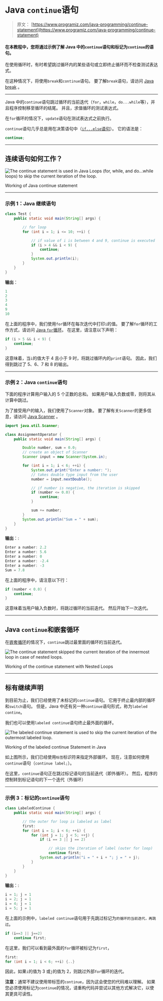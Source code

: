 # Java `continue`语句

> 原文： [https://www.programiz.com/java-programming/continue-statement](https://www.programiz.com/java-programming/continue-statement)

#### 在本教程中，您将通过示例了解 Java 中的`continue`语句和标记为`continue`的语句。

在使用循环时，有时希望跳过循环内的某些语句或立即终止循环而不检查测试表达式。

在这种情况下，将使用`break`和`continue`语句。 要了解`break`语句，请访问 [Java break](/java-programming/break-statement) 。

* * *

Java 中的`continue`语句跳过循环的当前迭代（`for`，`while`，`do...while`等），并且程序控制移至循环的结尾。 并且，求值循环的测试表达式。

在`for`循环的情况下，`update`语句在测试表达式之前执行。

`continue`语句几乎总是用在决策语句中（[`if...else`语句](/java-programming/if-else-statement)）。 它的语法是：

```java
continue;
```

* * *

## 连续语句如何工作？

![The continue statement is used in Java Loops (for, while, and do...while loops) to skip the current iteration of the loop.](img/13467eaab0527da1b3021f15025c836d.png "Working of Java continue statement")

Working of Java continue statement



* * *

### 示例 1：Java 继续语句

```java
class Test {
    public static void main(String[] args) {

        // for loop
        for (int i = 1; i <= 10; ++i) {

            // if value of i is between 4 and 9, continue is executed 
            if (i > 4 && i < 9) {
                continue;
            }      
            System.out.println(i);
        }   
    }
}
```

**输出**：

```java
1
2
​​​​3
4
9
10
```

在上面的程序中，我们使用`for`循环在每次迭代中打印`i`的值。 要了解`for`循环的工作方式，请访问 [Java `for`循环](/java-programming/for-loop)。 在这里，请注意以下声明：

```java
if (i > 5 && i < 9) {
    continue;
}
```

这意味着，当`i`的值大于 4 且小于 9 时，将跳过循环内的`print`语句。 因此，我们得到跳过了 5、6、7 和 8 的输出。

* * *

### 示例 2：Java `continue`语句

下面的程序计算用户输入的 5 个正数的总和。 如果用户输入负数或零，则将其从计算中跳过。

为了接受用户的输入，我们使用了`Scanner`对象。 要了解有关`Scanner`的更多信息，请访问 [Java Scanner](/java-programming/scanner) 。

```java
import java.util.Scanner;

class AssignmentOperator {
    public static void main(String[] args) {

        Double number, sum = 0.0;
        // create an object of Scanner
        Scanner input = new Scanner(System.in);

        for (int i = 1; i < 6; ++i) {
            System.out.print("Enter a number: ");
            // takes double type input from the user
            number = input.nextDouble();

            // if number is negative, the iteration is skipped
            if (number <= 0.0) {
                continue;
            }

            sum += number;
        }
        System.out.println("Sum = " + sum);
    }
}
```

**输出**：:

```java
Enter a number: 2.2
Enter a number: 5.6
Enter a number: 0
Enter a number: -2.4
Enter a number: -3
Sum = 7.8
```

在上面的程序中，请注意以下行：

```java
if (number < 0.0) {
    continue;
}
```

这意味着当用户输入负数时，将跳过循环的当前迭代。 然后开始下一次迭代。

* * *

## Java `continue`和嵌套循环

在[嵌套循环](/java-programming/nested-loop)的情况下，`continue`跳过最里面的循环的当前迭代。

![The continue statement skipped the current iteration of the innermost loop in case of nested loops.](img/e85a2abed9501317a557c4b7cc9accac.png "Working of the continue Statement with Nested Loops")

Working of the continue statement with Nested Loops



* * *

## 标有继续声明

到目前为止，我们已经使用了未标记的`continue`语句。 它用于终止最内部的循环和`switch`语句。 但是，Java 中还有另一种`continue`语句形式，称为`labeled contine`。

我们也可以使用`labeled continue`语句终止最外面的循环。

![The labeled continue statement is used to skip the current iteration of the outermost labeled loop.](img/ab4de94d4d765d0976fab459e36ac2ca.png "Working of the labeled continue Statement in Java")

Working of the labeled continue Statement in Java



如上图所示，我们已经使用`标签`标识符来指定外部循环。 现在，注意如何使用`continue`语句（`continue label;`）。

在这里，`continue`语句正在跳过标记语句的当前迭代（即外循环）。 然后，程序的控制转到标记语句的下一个迭代（外循环）

* * *

### 示例 3：标记的`continue`语句

```java
class LabeledContinue {
    public static void main(String[] args) {

        // the outer for loop is labeled as label      
        first:
        for (int i = 1; i < 6; ++i) {
            for (int j = 1; j < 5; ++j) {
                if (i == 3 || j == 2)

                    // skips the iteration of label (outer for loop)
                    continue first;
                System.out.println("i = " + i + "; j = " + j); 
            }
        } 
    }
}
```

**输出**：:

```java
i = 1; j = 1
i = 2; j = 1
i = 4; j = 1
i = 5; j = 1
```

在上面的示例中，`labeled continue`语句用于先跳过标记为`的循环的当前迭代，再跳过`。

```java
if (i==3 || j==2)
    continue first;
```

在这里，我们可以看到最外面的`for`循环被标记为`first`，

```java
first:
for (int i = 1; i < 6; ++i) {..}
```

因此，如果`i`的值为 3 或`j`的值为 2，则跳过外部`for`循环的迭代。

**注意**：通常不建议使用带标签的`continue`，因为这会使您的代码难以理解。 如果您必须使用标记为`continue`的情况，请重构代码并尝试以其他方式解决它，以使其更具可读性。
